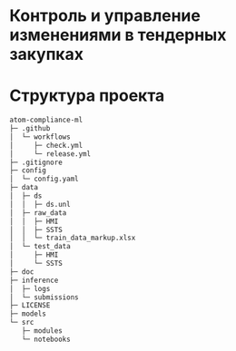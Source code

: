 # Контроль и управление изменениями в тендерных закупках

# Структура проекта

```bash
atom-compliance-ml
├─ .github
│  └─ workflows
│     ├─ check.yml
│     └─ release.yml
├─ .gitignore
├─ config
│  └─ config.yaml
├─ data
│  ├─ ds
│  │  ├─ ds.unl
│  ├─ raw_data
│  │  ├─ HMI
│  │  ├─ SSTS
│  │  └─ train_data_markup.xlsx
│  └─ test_data
│     ├─ HMI
│     └─ SSTS
├─ doc
├─ inference
│  ├─ logs
│  └─ submissions
├─ LICENSE
├─ models
└─ src
   ├─ modules
   └─ notebooks

```
